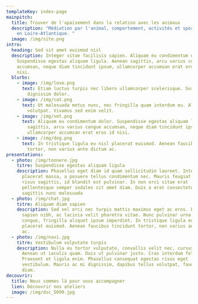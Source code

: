 ```yaml
---
templateKey: index-page
mainpitch:
  title: Trouver de l'apaisement dans la relation avec les animaux
  description: "Médiation par l'animal, comportement, activités et sports canins
    en Loire-Atlantique. "
  image: /img/site.png
intro:
  heading: Sed sit amet euismod nisl
  description: Integer vitae facilisis sapien. Aliquam eu condimentum dolor.
    Suspendisse egestas aliquam ligula. Aenean sagittis, arcu varius congue
    accumsan, neque diam tincidunt ipsum, ullamcorper accumsan erat eros id
    nisi.
  blurbs:
    - image: /img/love.png
      text: Etiam luctus turpis nec libero ullamcorper scelerisque. Suspendisse non
        dignissim dolor.
    - image: /img/cat.png
      text: Ut malesuada metus nunc, nec fringilla quam interdum eu. Aliquam erat
        volutpat. Vivamus sed enim velit.
    - image: /img/vet.png
      text: Aliquam eu condimentum dolor. Suspendisse egestas aliquam ligula. Aenean
        sagittis, arcu varius congue accumsan, neque diam tincidunt ipsum,
        ullamcorper accumsan erat eros id nisi.
    - image: /img/dog.png
      text: In tristique ligula eu nisl placerat euismod. Aenean faucibus tincidunt
        tortor, non varius ante dictum ac.
presentations:
  - photo: /img/tonnere.jpg
    titre: Suspendisse egestas aliquam ligula
    description: Phasellus eget diam id quam sollicitudin laoreet. Integer malesuada
      placerat massa, a posuere tellus condimentum nec. Mauris feugiat nunc ac
      risus sagittis, id blandit est pulvinar. In non orci vitae erat
      pellentesque semper sodales sit amet diam. Duis a erat consectetur,
      sagittis nunc malesuada
  - photo: /img/chat.jpg
    titre: Aliquam diam sapien
    description: Sed vel orci nec turpis mattis maximus eget ac eros. Etiam laoreet
      sapien nibh, ac lacinia velit pharetra vitae. Nunc pulvinar urna id ligula
      congue, fringilla aliquet ipsum imperdiet. In tristique ligula eu nisl
      placerat euismod. Aenean faucibus tincidunt tortor, non varius ante dictum
      ac.
  - photo: /img/navi.jpg
    titre: Vestibulum vulputate turpis
    description: Nulla eu tortor vulputate, convallis velit nec, cursus risus.
      Aenean ut iaculis quam. Duis ut pulvinar justo. Cras interdum felis dui.
      Praesent et ligula enim. Phasellus consequat egestas risus eget
      vestibulum. Mauris ac mi dignissim, dapibus tellus volutpat, faucibus
      diam.
decouvrir:
  title: Nous sommes là pour vous accompagner
  lien: Découvrir nos ateliers
  image: /img/dsc_5099.jpg
---
```

